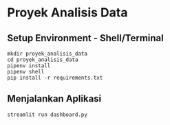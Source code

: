 # Proyek Analisis Data
## Setup Environment - Shell/Terminal
```
mkdir proyek_analisis_data
cd proyek_analisis_data
pipenv install
pipenv shell
pip install -r requirements.txt
```

## Menjalankan Aplikasi
```
streamlit run dashboard.py
```
